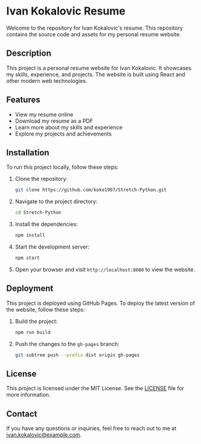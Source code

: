 # Ivan Kokalovic Resume

Welcome to the repository for Ivan Kokalovic's resume. This repository contains the source code and assets for my personal resume website.

## Description

This project is a personal resume website for Ivan Kokalovic. It showcases my skills, experience, and projects. The website is built using React and other modern web technologies.

## Features

- View my resume online
- Download my resume as a PDF
- Learn more about my skills and experience
- Explore my projects and achievements

## Installation

To run this project locally, follow these steps:

1. Clone the repository:
   ```bash
   git clone https://github.com/koke1997/Stretch-Python.git
   ```

2. Navigate to the project directory:
   ```bash
   cd Stretch-Python
   ```

3. Install the dependencies:
   ```bash
   npm install
   ```

4. Start the development server:
   ```bash
   npm start
   ```

5. Open your browser and visit `http://localhost:8080` to view the website.

## Deployment

This project is deployed using GitHub Pages. To deploy the latest version of the website, follow these steps:

1. Build the project:
   ```bash
   npm run build
   ```

2. Push the changes to the `gh-pages` branch:
   ```bash
   git subtree push --prefix dist origin gh-pages
   ```

## License

This project is licensed under the MIT License. See the [LICENSE](LICENSE) file for more information.

## Contact

If you have any questions or inquiries, feel free to reach out to me at [ivan.kokalovic@example.com](mailto:ivan.kokalovic@example.com).

